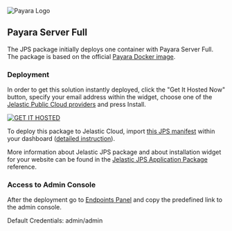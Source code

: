 ![Payara Logo](http://cdn2.hubspot.net/hub/334594/hubfs/Payara_Blog_Images/payara_logo_edited.jpg?t=1464882446136&width=150) 
## Payara Server Full

The JPS package initially deploys one container with Payara Server Full. The package is based on the official [Payara Docker image](https://github.com/payara/docker-payaraserver-full).

### Deployment

In order to get this solution instantly deployed, click the "Get It Hosted Now" button, specify your email address within the widget, choose one of the [Jelastic Public Cloud providers](https://jelastic.cloud) and press Install.

[![GET IT HOSTED](https://raw.githubusercontent.com/jelastic/jpswiki/master/images/getithosted.png)](https://jelastic.com/install-application/?manifest=https%3A%2F%2Fgithub.com%2Fjelastic%2Fpayara%2Fraw%2Fmaster%2Fpayara-server-full%2Fmanifest.jps)

To deploy this package to Jelastic  Cloud, import [this JPS manifest](../../../raw/master/payara-server-full/manifest.jps) within your dashboard ([detailed instruction](https://docs.jelastic.com/environment-export-import#import)).

More information about Jelastic JPS package and about installation widget for your website can be found in the [Jelastic JPS Application Package](https://github.com/jelastic-jps/jpswiki/wiki/Jelastic-JPS-Application-Package) reference.

### Access to Admin Console 
After the deployment go to [Endpoints Panel](https://docs.jelastic.com/endpoints) and copy the predefined link to the admin console.  

Default Credentials: admin/admin
